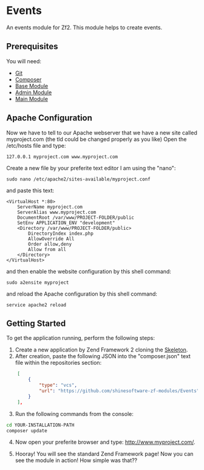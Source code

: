 # Events
An events module for Zf2. This module helps to create events.

## Prerequisites
You will need:
* [Git](http://git-scm.com/)
* [Composer](https://getcomposer.org/)
* [Base Module](https://github.com/shinesoftware-zf-modules/Base)
* [Admin Module](https://github.com/shinesoftware-zf-modules/Admin)
* [Main Module](https://github.com/shinesoftware-zf-modules/Main)

## Apache Configuration

Now we have to tell to our Apache webserver that we have a new site called myproject.com (the tld could be changed properly as you like)
Open the /etc/hosts file and type:

    127.0.0.1 myproject.com www.myproject.com

Create a new file by your preferite text editor I am using the "nano":

    sudo nano /etc/apache2/sites-available/myproject.conf

and paste this text:

	<VirtualHost *:80>
		ServerName myproject.com
		ServerAlias www.myproject.com
		DocumentRoot /var/www/PROJECT-FOLDER/public
		SetEnv APPLICATION_ENV "development"
		<Directory /var/www/PROJECT-FOLDER/public>
		    DirectoryIndex index.php
		    AllowOverride All
		    Order allow,deny
		    Allow from all
		</Directory>
	</VirtualHost>

and then enable the website configuration by this shell command:

    sudo a2ensite myproject

and reload the Apache configuration by this shell command:

    service apache2 reload

## Getting Started
To get the application running, perform the following steps:

1. Create a new application by Zend Framework 2 cloning the [Skeleton](http://framework.zend.com/manual/current/en/user-guide/skeleton-application.html).
2. After creation, paste the following JSON into the "composer.json" text file within the repositories section:

```json
    [
        {
            "type": "vcs",
            "url": "https://github.com/shinesoftware-zf-modules/Events"
        }
    ],
```
3. Run the following commands from the console:

  ```bash
  cd YOUR-INSTALLATION-PATH
  composer update
  ```
4. Now open your preferite browser and type: http://www.myproject.com/.

5. Hooray! You will see the standard Zend Framework page! Now you can see the module in action! How simple was that??
